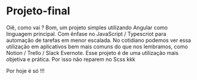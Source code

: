 # Projeto-final

 Oiê, como vai ? 
   Bom, um projeto simples utilizando Angular como linguagem principal. Com ênfase no JavaScript / Typescriot para automação de tarefas em menor escalada. 
     No cotidiano podemos ver essa utilização em aplicativos bem mais comuns do que nos lembramos, como Notion / Trello / Slack Evernote. 
       Esse projeto é de uma utilização mais objetiva e prática. Por isso não reparem no Scss kkk 

Por hoje é só !!! 
